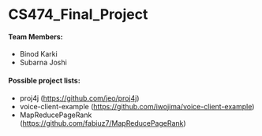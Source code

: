 # CS474_Final_Project

#### Team Members: 
  * Binod Karki
  * Subarna Joshi
  
#### Possible project lists:
* proj4j (https://github.com/jeo/proj4j)
* voice-client-example (https://github.com/iwojima/voice-client-example)
* MapReducePageRank (https://github.com/fabiuz7/MapReducePageRank)

